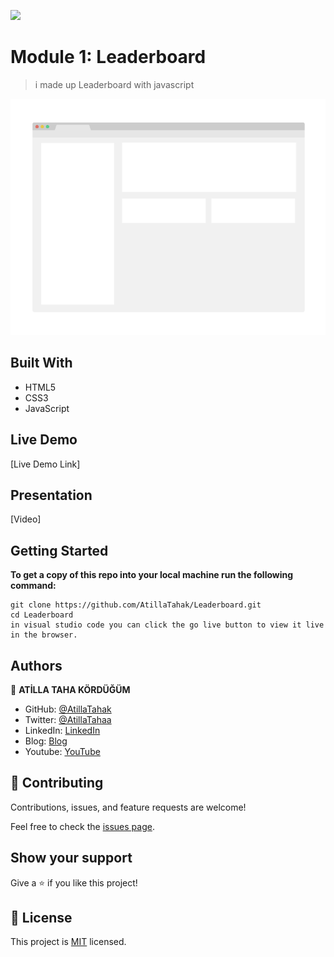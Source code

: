 ![](https://img.shields.io/badge/Microverse-blueviolet)

# Module 1: Leaderboard

> i made up Leaderboard with javascript 

![screenshot](./app_screenshot.png)


## Built With

- HTML5
- CSS3
- JavaScript

## Live Demo

[Live Demo Link]

## Presentation

[Video]


## Getting Started

**To get a copy of this repo into your local machine run the following command:**
```
git clone https://github.com/AtillaTahak/Leaderboard.git
cd Leaderboard
in visual studio code you can click the go live button to view it live in the browser.
```




## Authors

👤 **ATİLLA TAHA KÖRDÜĞÜM**

- GitHub: [@AtillaTahak](https://github.com/AtillaTahak)
- Twitter: [@AtillaTahaa](https://twitter.com/AtillaTahaa)
- LinkedIn: [LinkedIn](https://www.linkedin.com/in/atilla-taha-kördüğüm-a93702186/)
- Blog: [Blog](atillataha.blogspot.com)
- Youtube: [YouTube](https://www.youtube.com/channel/UCmoD0x4Z9vdG2PCsI5p8FYg)




## 🤝 Contributing

Contributions, issues, and feature requests are welcome!

Feel free to check the [issues page](../../issues/).

## Show your support

Give a ⭐️ if you like this project!


## 📝 License

This project is [MIT](./MIT.md) licensed.
